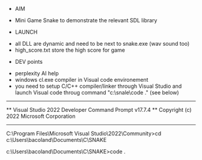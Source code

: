 * AIM
- Mini Game Snake to demonstrate the relevant SDL library

* LAUNCH
- all DLL are dynamic and need to be next to snake.exe (wav sound too)
- high_score.txt store the high score for game

* DEV points
- perplexity AI help
- windows cl.exe compiler in Visual code environement 
- you need to setup C/C++ compiler/linker through Visual Studio and launch Visual code throug command "c:\snale\code ." (see below)



**********************************************************************
** Visual Studio 2022 Developer Command Prompt v17.7.4
** Copyright (c) 2022 Microsoft Corporation
**********************************************************************

C:\Program Files\Microsoft Visual Studio\2022\Community>cd c:\Users\bacoland\Documents\C\SNAKE

c:\Users\bacoland\Documents\C\SNAKE>code .
